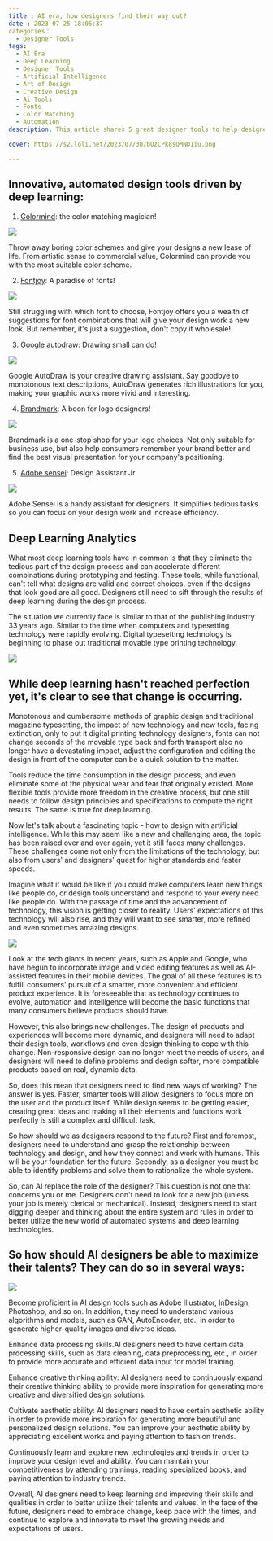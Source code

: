 ```yaml
---
title : AI era, how designers find their way out?
date : 2023-07-25 18:05:37
categories：
  - Designer Tools
tags: 
  - AI Era
  - Deep Learning
  - Designer Tools
  - Artificial Intelligence
  - Art of Design
  - Creative Design
  - Ai Tools
  - Fonts
  - Color Matching
  - Automation
description: This article shares 5 great designer tools to help designers better understand the creative tools, and offers suggestions on where designers should go in the future.

cover: https://s2.loli.net/2023/07/30/bOzCPk8sQMNDIiu.png

---
```

## Innovative, automated design tools driven by deep learning:

1. [Colormind](http://colormind.io/): the color matching magician!

![](https://s2.loli.net/2023/07/30/9AbrSoq14RKzpL3.png)

Throw away boring color schemes and give your designs a new lease of life. From artistic sense to commercial value, Colormind can provide you with the most suitable color scheme.

2. [Fontjoy](https://fontjoy.com/): A paradise of fonts!

![](https://s2.loli.net/2023/07/30/MjwfPKs6hOxpmJF.png)

Still struggling with which font to choose, Fontjoy offers you a wealth of suggestions for font combinations that will give your design work a new look. But remember, it's just a suggestion, don't copy it wholesale!

3. [Google autodraw](https://www.autodraw.com/): Drawing small can do!

![](https://s2.loli.net/2023/07/30/rso1qGPenxjZIWt.png)

Google AutoDraw is your creative drawing assistant. Say goodbye to monotonous text descriptions, AutoDraw generates rich illustrations for you, making your graphic works more vivid and interesting.

4. [Brandmark](https://brandmark.io/): A boon for logo designers!

![](https://s2.loli.net/2023/07/30/QUtAZ58ITO4YVma.png)

Brandmark is a one-stop shop for your logo choices. Not only suitable for business use, but also help consumers remember your brand better and find the best visual presentation for your company's positioning.

5. [Adobe sensei](https://www.adobe.com/sensei.html): Design Assistant Jr.

![](https://s2.loli.net/2023/07/30/lrLoupWQIwM5vVH.png)

Adobe Sensei is a handy assistant for designers. It simplifies tedious tasks so you can focus on your design work and increase efficiency.

## Deep Learning Analytics

What most deep learning tools have in common is that they eliminate the tedious part of the design process and can accelerate different combinations during prototyping and testing. These tools, while functional, can't tell what designs are valid and correct choices, even if the designs that look good are all good. Designers still need to sift through the results of deep learning during the design process.

The situation we currently face is similar to that of the publishing industry 33 years ago. Similar to the time when computers and typesetting technology were rapidly evolving. Digital typesetting technology is beginning to phase out traditional movable type printing technology.

![](https://s2.loli.net/2023/07/30/BvXej26CrEk8AzW.png)

## While deep learning hasn't reached perfection yet, it's clear to see that change is occurring.

Monotonous and cumbersome methods of graphic design and traditional magazine typesetting, the impact of new technology and new tools, facing extinction, only to put it digital printing technology designers, fonts can not change seconds of the movable type back and forth transport also no longer have a devastating impact, adjust the configuration and editing the design in front of the computer can be a quick solution to the matter.

Tools reduce the time consumption in the design process, and even eliminate some of the physical wear and tear that originally existed. More flexible tools provide more freedom in the creative process, but one still needs to follow design principles and specifications to compute the right results.
The same is true for deep learning.

Now let's talk about a fascinating topic - how to design with artificial intelligence. While this may seem like a new and challenging area, the topic has been raised over and over again, yet it still faces many challenges. These challenges come not only from the limitations of the technology, but also from users' and designers' quest for higher standards and faster speeds.

Imagine what it would be like if you could make computers learn new things like people do, or design tools understand and respond to your every need like people do. With the passage of time and the advancement of technology, this vision is getting closer to reality. Users' expectations of this technology will also rise, and they will want to see smarter, more refined and even sometimes amazing designs.

![](https://s2.loli.net/2023/09/14/A8RqdygFN24tLuz.png)

Look at the tech giants in recent years, such as Apple and Google, who have begun to incorporate image and video editing features as well as AI-assisted features in their mobile devices. The goal of all these features is to fulfill consumers' pursuit of a smarter, more convenient and efficient product experience. It is foreseeable that as technology continues to evolve, automation and intelligence will become the basic functions that many consumers believe products should have.

However, this also brings new challenges. The design of products and experiences will become more dynamic, and designers will need to adapt their design tools, workflows and even design thinking to cope with this change. Non-responsive design can no longer meet the needs of users, and designers will need to define problems and design softer, more compatible products based on real, dynamic data.

So, does this mean that designers need to find new ways of working? The answer is yes. Faster, smarter tools will allow designers to focus more on the user and the product itself. While design seems to be getting easier, creating great ideas and making all their elements and functions work perfectly is still a complex and difficult task.

So how should we as designers respond to the future? First and foremost, designers need to understand and grasp the relationship between technology and design, and how they connect and work with humans. This will be your foundation for the future. Secondly, as a designer you must be able to identify problems and solve them to rationalize the whole system.

So, can AI replace the role of the designer? This question is not one that concerns you or me. Designers don't need to look for a new job (unless your job is merely clerical or mechanical). Instead, designers need to start digging deeper and thinking about the entire system and rules in order to better utilize the new world of automated systems and deep learning technologies.

## So how should AI designers be able to maximize their talents? They can do so in several ways:

![](https://s2.loli.net/2023/09/23/ATskt8qnVWZ4UdO.png)

Become proficient in AI design tools such as Adobe Illustrator, InDesign, Photoshop, and so on. In addition, they need to understand various algorithms and models, such as GAN, AutoEncoder, etc., in order to generate higher-quality images and diverse ideas.

Enhance data processing skills.AI designers need to have certain data processing skills, such as data cleaning, data preprocessing, etc., in order to provide more accurate and efficient data input for model training.

Enhance creative thinking ability: AI designers need to continuously expand their creative thinking ability to provide more inspiration for generating more creative and diversified design solutions.

Cultivate aesthetic ability: AI designers need to have certain aesthetic ability in order to provide more inspiration for generating more beautiful and personalized design solutions. You can improve your aesthetic ability by appreciating excellent works and paying attention to fashion trends.

Continuously learn and explore new technologies and trends in order to improve your design level and ability. You can maintain your competitiveness by attending trainings, reading specialized books, and paying attention to industry trends.

Overall, AI designers need to keep learning and improving their skills and qualities in order to better utilize their talents and values. In the face of the future, designers need to embrace change, keep pace with the times, and continue to explore and innovate to meet the growing needs and expectations of users.


